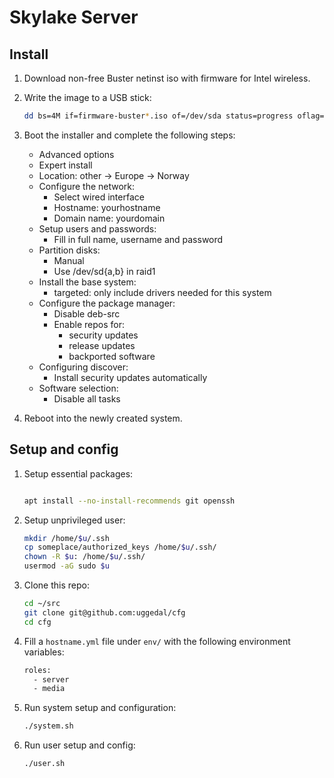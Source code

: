 Skylake Server
==============

Install
-------

1. Download non-free Buster netinst iso with firmware for Intel wireless.
2. Write the image to a USB stick:

    ```sh
    dd bs=4M if=firmware-buster*.iso of=/dev/sda status=progress oflag=sync
    ```
3. Boot the installer and complete the following steps:
    - Advanced options
    - Expert install
    - Location: other -> Europe -> Norway
    - Configure the network:
        - Select wired interface
        - Hostname: yourhostname
        - Domain name: yourdomain
    - Setup users and passwords:
      - Fill in full name, username and password
    - Partition disks:
        - Manual
        - Use /dev/sd{a,b} in raid1
    - Install the base system:
        - targeted: only include drivers needed for this system
    - Configure the package manager:
        - Disable deb-src
        - Enable repos for:
            - security updates
            - release updates
            - backported software
    - Configuring discover:
        - Install security updates automatically
    - Software selection:
        - Disable all tasks

4. Reboot into the newly created system.

Setup and config
----------------

1. Setup essential packages:

    ```sh

    apt install --no-install-recommends git openssh
    ```

2. Setup unprivileged user:

    ```sh
    mkdir /home/$u/.ssh
    cp someplace/authorized_keys /home/$u/.ssh/
    chown -R $u: /home/$u/.ssh/
    usermod -aG sudo $u
    ```

3. Clone this repo:

    ```sh
    cd ~/src
    git clone git@github.com:uggedal/cfg
    cd cfg
    ```

4. Fill a `hostname.yml` file under `env/`
with the following environment variables:

    ```sh
    roles:
      - server
      - media
    ```

5. Run system setup and configuration:

    ```sh
    ./system.sh
    ```

6. Run user setup and config:

    ```sh
    ./user.sh
    ```
